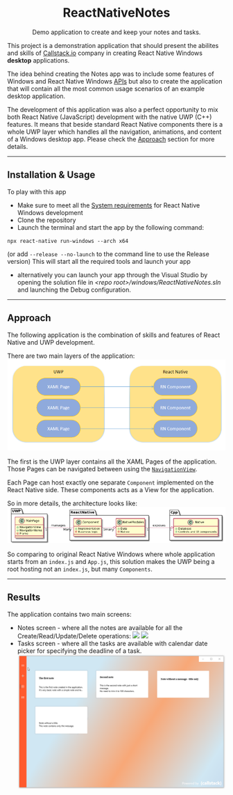 <h1 align="center"> ReactNativeNotes </h1>
<p align="center">
    Demo application to create and keep your notes and tasks.
</p>

This project is a demonstration application that should present the abilites and skills of [Callstack.io](https://callstack.com) company in creating React Native Windows **desktop** applications.

The idea behind creating the Notes app was to include some features of Windows and React Native Windows [APIs](https://docs.microsoft.com/en-us/windows/uwp/cpp-and-winrt-apis/consume-apis) but also to create the application that will contain all the most common usage scenarios of an example desktop application.

The development of this application was also a perfect opportunity to mix both React Native (JavaScript) development with the native UWP (C++) features.
It means that beside standard React Native components there is a whole UWP layer which handles all the navigation, animations, and content of a Windows desktop app.
Please check the [Approach](#Approach) section for more details.


---
  
## Installation & Usage ##

To play with this app
* Make sure to meet all the [System requirements](https://microsoft.github.io/react-native-windows/docs/rnw-dependencies) for React Native Windows development
* Clone the repository
* Launch the terminal and start the app by the following command:
```
npx react-native run-windows --arch x64
```
(or add `--release --no-launch` to the command line to use the Release version)
This will start all the required tools and launch your app
* alternatively you can launch your app through the Visual Studio by opening the solution file in *\<repo root>/windows/ReactNativeNotes.sln* and launching the Debug configuration.


---

## Approach ##

The following application is the combination of skills and features of React Native and UWP development.

There are two main layers of the application:
![](./Resources/GeneralArchitectureDiagramTransparent.PNG)

The first is the UWP layer contains all the XAML Pages of the application.
Those Pages can be navigated between using the [`NavigationView`](https://docs.microsoft.com/en-us/uwp/api/windows.ui.xaml.controls.navigationview?view=winrt-20348).

Each Page can host exactly one separate `Component` implemented on the React Native side.
These components acts as a View for the application.

So in more details, the architecture looks like:
![](./Resources/DetailedDiagramTransparent.png)

So comparing to original React Native Windows where whole application starts from an `index.js` and `App.js`, this solution makes the UWP being a root hosting not an `index.js`, but many `Components`.



---

## Results ##

The application contains two main screens:
* Notes screen - where all the notes are available for all the Create/Read/Update/Delete operations:
![](./Resources/README-notes-CRUD.gif)
![](./Resources/README-notes-resize.gif)
* Tasks screen - where all the tasks are available with calendar date picker for specifying the deadline of a task.
![](./Resources/README-tasks.gif)

